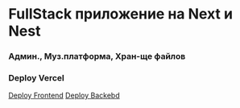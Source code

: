 # FullStack приложение на Next и Nest

### Админ., Муз.платформа, Хран-ще файлов

### Deploy Vercel

[Deploy Frontend](https://music-platform-clt-next.vercel.app/)
[Deploy Backebd](https://music-platform-serv-nest.vercel.app/)

<!-- По видео Ulbi TV YT https://www.youtube.com/watch?v=A0CfYSVzAZI -->
